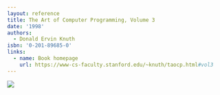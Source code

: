 ```yaml
---
layout: reference
title: The Art of Computer Programming, Volume 3
date: '1998'
authors:
  - Donald Ervin Knuth
isbn: '0-201-89685-0'
links:
  - name: Book homepage
    url: https://www-cs-faculty.stanford.edu/~knuth/taocp.html#vol3
---
```

![](/media/books/taocp3.jpg)
